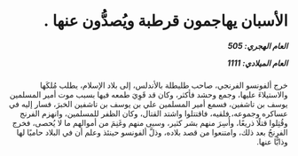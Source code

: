 <h1 dir="rtl">الأسبان يهاجمون قرطبة ويُصدُّون عنها .</h1>

<h5 dir="rtl">العام الهجري:  505

العام الميلادي: 1111

</h5>

<p dir="rtl">خرج ألفونسو الفرنجي، صاحب طليطلة بالأندلس، إلى بلاد الإسلام، يطلب مُلكَها والاستيلاءَ عليها، وجمع وحشد فأكثر، وكان قد قَوِيَ طمعه فيها بسبب موت أمير المسلمين يوسف بن تاشفين، فسمع أمير المسلمين علي بن يوسف بن تاشفين الخبرَ، فسار إليه في عساكره وجموعه، فلقيه، فاقتتلوا واشتد القتال، وكان الظفر للمسلمين، وانهزم الفرنج وقُتِلوا قتلًا ذريعًا، وأُسِرَ منهم بشر كثير، وسبى منهم وغَنِمَ من أموالهم ما لا يُحصى، فخرج الفرنجُ بعد ذلك، وامتنعوا من قصد بلاده، وذلَّ ألفونسو حينئذ وعلم أن في البلاد حاميًا لها وذابًّا عنها.</p></br>
